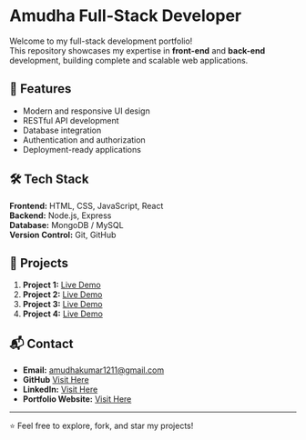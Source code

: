 # Amudha Full-Stack Developer

Welcome to my full-stack development portfolio!  
This repository showcases my expertise in **front-end** and **back-end** development, building complete and scalable web applications.

## 🚀 Features
- Modern and responsive UI design
- RESTful API development
- Database integration
- Authentication and authorization
- Deployment-ready applications

## 🛠️ Tech Stack
**Frontend:** HTML, CSS, JavaScript, React  
**Backend:** Node.js, Express  
**Database:** MongoDB / MySQL  
**Version Control:** Git, GitHub

## 📂 Projects
1. **Project 1:** [Live Demo](https://amudha-kumar.github.io/udemy-clone/)
2. **Project 2:** [Live Demo](https://amudha-kumar.github.io/greeden-website/)
3. **Project 3:** [Live Demo](https://perfumy-react-5bq3.vercel.app/)
4. **Project 4:** [Live Demo](https://vercel.com/login?next=%2Famudhakumars-projects%2Factodo-app-g92v)

## 📬 Contact
- **Email:** amudhakumar1211@gmail.com
- **GitHub** [Visit Here](https://github.com/Amudha-kumar)
- **LinkedIn:** [Visit Here](https://www.linkedin.com/in/amudha-k-7b83a5344/)
- **Portfolio Website:** [Visit Here](https://www.linkedin.com/in/amudha-k-7b83a5344/)

---
⭐ Feel free to explore, fork, and star my projects!
